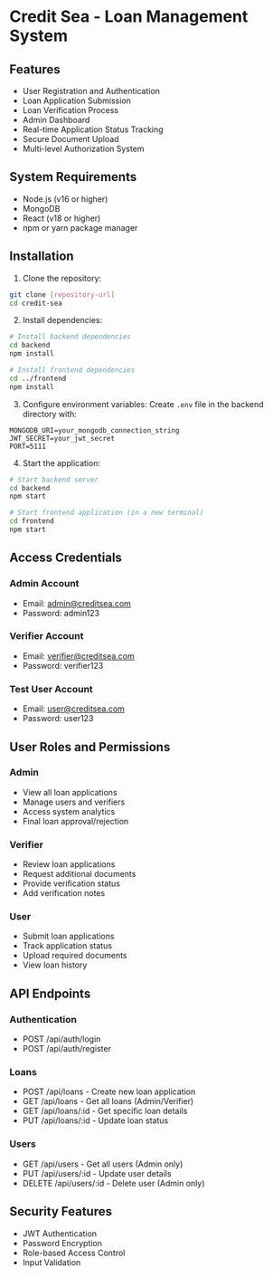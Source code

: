 # Credit Sea - Loan Management System
## Features

- User Registration and Authentication
- Loan Application Submission
- Loan Verification Process
- Admin Dashboard
- Real-time Application Status Tracking
- Secure Document Upload
- Multi-level Authorization System

## System Requirements

- Node.js (v16 or higher)
- MongoDB
- React (v18 or higher)
- npm or yarn package manager

## Installation

1. Clone the repository:
```bash
git clone [repository-url]
cd credit-sea
```

2. Install dependencies:
```bash
# Install backend dependencies
cd backend
npm install

# Install frontend dependencies
cd ../frontend
npm install
```

3. Configure environment variables:
Create `.env` file in the backend directory with:
```env
MONGODB_URI=your_mongodb_connection_string
JWT_SECRET=your_jwt_secret
PORT=5111
```

4. Start the application:
```bash
# Start backend server
cd backend
npm start

# Start frontend application (in a new terminal)
cd frontend
npm start
```

## Access Credentials

### Admin Account
- Email: admin@creditsea.com
- Password: admin123

### Verifier Account
- Email: verifier@creditsea.com
- Password: verifier123

### Test User Account
- Email: user@creditsea.com
- Password: user123

## User Roles and Permissions

### Admin
- View all loan applications
- Manage users and verifiers
- Access system analytics
- Final loan approval/rejection

### Verifier
- Review loan applications
- Request additional documents
- Provide verification status
- Add verification notes

### User
- Submit loan applications
- Track application status
- Upload required documents
- View loan history

## API Endpoints

### Authentication
- POST /api/auth/login
- POST /api/auth/register

### Loans
- POST /api/loans - Create new loan application
- GET /api/loans - Get all loans (Admin/Verifier)
- GET /api/loans/:id - Get specific loan details
- PUT /api/loans/:id - Update loan status

### Users
- GET /api/users - Get all users (Admin only)
- PUT /api/users/:id - Update user details
- DELETE /api/users/:id - Delete user (Admin only)

## Security Features

- JWT Authentication
- Password Encryption
- Role-based Access Control
- Input Validation
